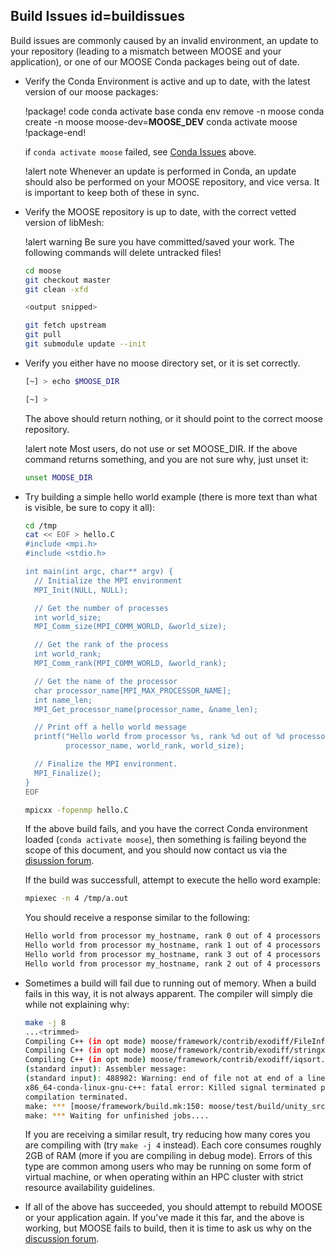 ## Build Issues id=buildissues

Build issues are commonly caused by an invalid environment, an update to your repository (leading to
a mismatch between MOOSE and your application), or one of our MOOSE Conda packages being out of
date.

- Verify the Conda Environment is active and up to date, with the latest version of our moose
  packages:

  !package! code
  conda activate base
  conda env remove -n moose
  conda create -n moose moose-dev=__MOOSE_DEV__
  conda activate moose
  !package-end!

  if `conda activate moose` failed, see [Conda Issues](help/troubleshooting.md#condaissues) above.

  !alert note
  Whenever an update is performed in Conda, an update should also be performed on your MOOSE
  repository, and vice versa. It is important to keep both of these in sync.

- Verify the MOOSE repository is up to date, with the correct vetted version of libMesh:

  !alert warning
  Be sure you have committed/saved your work. The following commands will delete untracked files!

  ```bash
  cd moose
  git checkout master
  git clean -xfd

  <output snipped>

  git fetch upstream
  git pull
  git submodule update --init
  ```

- Verify you either have no moose directory set, or it is set correctly.

  ```bash
  [~] > echo $MOOSE_DIR

  [~] >
  ```

  The above should return nothing, or it should point to the correct moose repository.

  !alert note
  Most users, do not use or set MOOSE_DIR. If the above command returns something, and you are not
  sure why, just unset it:

  ```bash
  unset MOOSE_DIR
  ```

- Try building a simple hello world example (there is more text than what is visible, be sure to
  copy it all):

  ```bash
  cd /tmp
  cat << EOF > hello.C
  #include <mpi.h>
  #include <stdio.h>

  int main(int argc, char** argv) {
    // Initialize the MPI environment
    MPI_Init(NULL, NULL);

    // Get the number of processes
    int world_size;
    MPI_Comm_size(MPI_COMM_WORLD, &world_size);

    // Get the rank of the process
    int world_rank;
    MPI_Comm_rank(MPI_COMM_WORLD, &world_rank);

    // Get the name of the processor
    char processor_name[MPI_MAX_PROCESSOR_NAME];
    int name_len;
    MPI_Get_processor_name(processor_name, &name_len);

    // Print off a hello world message
    printf("Hello world from processor %s, rank %d out of %d processors\n",
           processor_name, world_rank, world_size);

    // Finalize the MPI environment.
    MPI_Finalize();
  }
  EOF

  mpicxx -fopenmp hello.C
  ```

  If the above build fails, and you have the correct Conda environment loaded
  (`conda activate moose`), then something is failing beyond the scope of this document, and you
  should now contact us via the [disussion forum](faq/discussion_forum.md).

  If the build was successfull, attempt to execute the hello word example:

  ```bash
  mpiexec -n 4 /tmp/a.out
  ```

  You should receive a response similar to the following:

  ```bash
  Hello world from processor my_hostname, rank 0 out of 4 processors
  Hello world from processor my_hostname, rank 1 out of 4 processors
  Hello world from processor my_hostname, rank 3 out of 4 processors
  Hello world from processor my_hostname, rank 2 out of 4 processors
  ```

- Sometimes a build will fail due to running out of memory. When a build fails in this way, it is
  not always apparent. The compiler will simply die while not explaining why:

  ```bash
  make -j 8
  ...<trimmed>
  Compiling C++ (in opt mode) moose/framework/contrib/exodiff/FileInfo.C...
  Compiling C++ (in opt mode) moose/framework/contrib/exodiff/stringx.C...
  Compiling C++ (in opt mode) moose/framework/contrib/exodiff/iqsort.C...
  (standard input): Assembler message:
  (standard input): 488982: Warning: end of file not at end of a line; newline inserted
  x86_64-conda-linux-gnu-c++: fatal error: Killed signal terminated program cc1plus
  compilation terminated.
  make: *** [moose/framework/build.mk:150: moose/test/build/unity_src/object.x86_64-conda-linux-gnu.opt.lo] Error 1
  make: *** Waiting for unfinished jobs....
  ```

  If you are receiving a similar result, try reducing how many cores you are compiling with (try
  `make -j 4` instead). Each core consumes roughly 2GB of RAM (more if you are compiling in debug
  mode). Errors of this type are common among users who may be running on some form of virtual
  machine, or when operating within an HPC cluster with strict resource availability guidelines.

- If all of the above has succeeded, you should attempt to rebuild MOOSE or your application again.
  If you've made it this far, and the above is working, but MOOSE fails to build, then it is time to
  ask us why on the [discussion forum](faq/discussion_forum.md).
